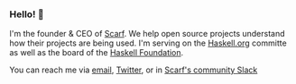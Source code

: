 ### Hello! 👋

I'm the founder & CEO of [Scarf](https://scarf.sh). We help open source projects understand how their projects are being used. I'm serving on the [Haskell.org](https://haskell.org) committe as well as the board of the [Haskell Foundation](https://haskell.foundation).

You can reach me via [email](mailto:mail@avi.press), [Twitter](https://twitter.com/avi_press), or in [Scarf's community Slack](https://tinyurl.com/scarf-community-slack)
